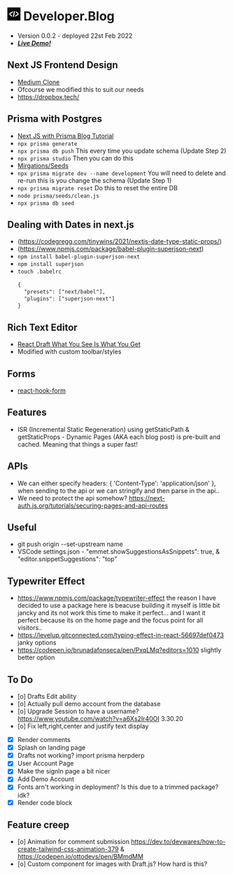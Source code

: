 # <img src="./public//brackets.png" alt="Angle Brackets" width="30" /> Developer.Blog
- Version 0.0.2 - deployed 22st Feb 2022
- ***[Live Demo!](https://blog-jamesprenticez.vercel.app/)***


## Next JS Frontend Design
- [Medium Clone](https://www.youtube.com/watch?v=I2dcpatq54o)
- Ofcourse we modified this to suit our needs
- https://dropbox.tech/

## Prisma with Postgres
- [Next JS with Prisma Blog Tutorial](https://vercel.com/guides/nextjs-prisma-postgres)
- ``` npx prisma generate ``` 
- ``` npx prisma db push ```  This every time you update schema (Update Step 2)
- ``` npx prisma studio ```   Then you can do this
- [Mirgations/Seeds](https://www.prisma.io/docs/guides/database/seed-database)
- ``` npx prisma migrate dev --name development ``` You will need to delete and re-run this is you change the schema (Update Step 1)
- ``` npx prisma migrate reset ``` Do this to reset the entire DB
- ``` node prisma/seeds/clean.js ``` 
- ``` npx prisma db seed ``` 

## Dealing with Dates in next.js
- (https://codegregg.com/tinywins/2021/nextjs-date-type-static-props/)
- (https://www.npmjs.com/package/babel-plugin-superjson-next)
- ``` npm install babel-plugin-superjson-next ```
- ``` npm install superjson ```
- ``` touch .babelrc ```
  ```
  {
    "presets": ["next/babel"],
    "plugins": ["superjson-next"]
  }
  ``` 
## Rich Text Editor
- [React Draft What You See Is What You Get](https://www.npmjs.com/package/react-draft-wysiwyg)
- Modified with custom toolbar/styles 

## Forms
- [react-hook-form](https://www.npmjs.com/package/react-hook-form)

## Features
- ISR (Incremental Static Regeneration) using getStaticPath & getStaticProps - Dynamic Pages (AKA each blog post) is pre-built and cached. Meaning that things a super fast!

## APIs
- We can either specify headers: { 'Content-Type': 'application/json' }, when sending to the api or we can stringify and then parse in the api..
- We need to protect the api somehow? https://next-auth.js.org/tutorials/securing-pages-and-api-routes

## Useful
- git push origin --set-upstream name
- VSCode settings.json - "emmet.showSuggestionsAsSnippets": true, & "editor.snippetSuggestions": "top"

## Typewriter Effect
- https://www.npmjs.com/package/typewriter-effect the reason I have decided to use a package here is beacuse building it myself is little bit jancky and its not work this time to make it perfect... and I want it perfect because its on the home page and the focus point for all visitors..
- https://levelup.gitconnected.com/typing-effect-in-react-56697def0473 janky options
- https://codepen.io/brunadafonseca/pen/PxqLMq?editors=1010 slightly better option

## To Do
- [o] Drafts Edit ability
- [o] Actually pull demo account from the database
- [o] Upgrade Session to have a username? https://www.youtube.com/watch?v=a6Xs2Ir40OI 3.30.20
- [o] Fix left,right,center and justify text display
- [X] Render comments
- [X] Splash on landing page
- [X] Drafts not working? import prisma herpderp
- [X] User Account Page
- [X] Make the signIn page a bit nicer
- [X] Add Demo Account
- [X] Fonts arn't working in deployment? Is this due to a trimmed package? idk?
- [X] Render code block
## Feature creep
- [o] Animation for comment submission https://dev.to/devwares/how-to-create-tailwind-css-animation-379 & https://codepen.io/ottodevs/pen/BMmdMM
- [o] Custom component for images with Draft.js? How hard is this?